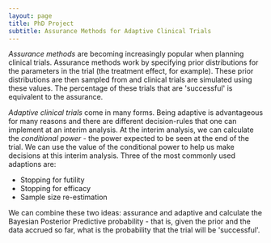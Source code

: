 ```yaml
---
layout: page
title: PhD Project
subtitle: Assurance Methods for Adaptive Clinical Trials
---
```


*Assurance methods* are becoming increasingly popular when planning clinical trials. Assurance methods work by specifying prior distributions for the parameters in the trial (the treatment effect, for example). These prior distributions are then sampled from and clinical trials are simulated using these values. The percentage of these trials that are 'successful' is equivalent to the assurance.

*Adaptive clinical trials* come in many forms. Being adaptive is advantageous for many reasons and there are different decision-rules that one can implement at an interim analysis. At the interim analysis, we can calculate the *conditional power* - the power expected to be seen at the end of the trial. We can use the value of the conditional power to help us make decisions at this interim analysis. Three of the most commonly used adaptions are:

* Stopping for futility
* Stopping for efficacy
* Sample size re-estimation

We can combine these two ideas: assurance and adaptive and calculate the Bayesian Posterior Predictive probability - that is, given the prior and the data accrued so far, what is the probability that the trial will be 'successful'.